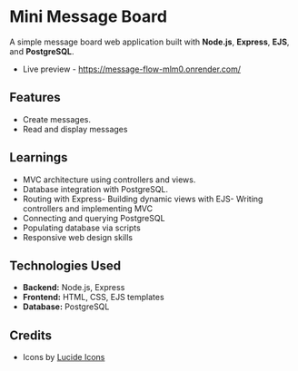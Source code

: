 # Mini Message Board
A simple message board web application built with **Node.js**, **Express**, **EJS**, and **PostgreSQL**.

- Live preview - https://message-flow-mlm0.onrender.com/

## Features
- Create messages.
- Read and display messages

## Learnings
- MVC architecture using controllers and views.
- Database integration with PostgreSQL.
- Routing with Express- Building dynamic views with EJS- Writing controllers and implementing MVC
- Connecting and querying PostgreSQL
- Populating database via scripts
- Responsive web design skills

## Technologies Used
- **Backend:** Node.js, Express
- **Frontend:** HTML, CSS, EJS templates
- **Database:** PostgreSQL

## Credits
- Icons by [Lucide Icons](https://lucide.dev/)
